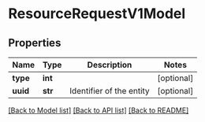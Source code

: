 # ResourceRequestV1Model

## Properties
Name | Type | Description | Notes
------------ | ------------- | ------------- | -------------
**type** | **int** |  | [optional] 
**uuid** | **str** | Identifier of the entity | [optional] 

[[Back to Model list]](../README.md#documentation-for-models) [[Back to API list]](../README.md#documentation-for-api-endpoints) [[Back to README]](../README.md)


